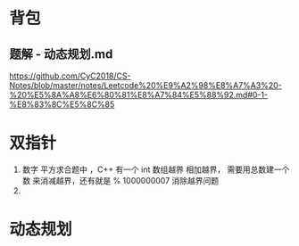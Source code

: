 # 背包

## **题解 - 动态规划.md**

https://github.com/CyC2018/CS-Notes/blob/master/notes/Leetcode%20%E9%A2%98%E8%A7%A3%20-%20%E5%8A%A8%E6%80%81%E8%A7%84%E5%88%92.md#0-1-%E8%83%8C%E5%8C%85



 



# 双指针 

1. 数字 平方求合题中 ，C++ 有一个 int 数组越界   相加越界， 需要用总数建一个数 来消减越界，还有就是 % 1000000007 消除越界问题
2. 







# 动态规划

